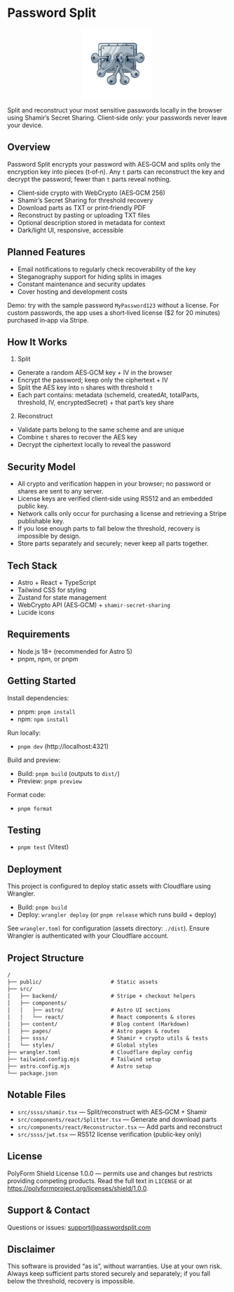 # Password Split

<p align="center">
  <img src="public/logo.webp" alt="Password Split Logo" width="160" />
</p>

Split and reconstruct your most sensitive passwords locally in the browser using Shamir’s Secret Sharing. Client‑side only: your passwords never leave your device.

## Overview

Password Split encrypts your password with AES‑GCM and splits only the encryption key into pieces (t‑of‑n). Any `t` parts can reconstruct the key and decrypt the password; fewer than `t` parts reveal nothing.

- Client‑side crypto with WebCrypto (AES‑GCM 256)
- Shamir’s Secret Sharing for threshold recovery
- Download parts as TXT or print‑friendly PDF
- Reconstruct by pasting or uploading TXT files
- Optional description stored in metadata for context
- Dark/light UI, responsive, accessible

## Planned Features

- Email notifications to regularly check recoverability of the key
- Steganography support for hiding splits in images
- Constant maintenance and security updates
- Cover hosting and development costs

Demo: try with the sample password `MyPassword123` without a license. For custom passwords, the app uses a short‑lived license ($2 for 20 minutes) purchased in‑app via Stripe.

## How It Works

1. Split

- Generate a random AES‑GCM key + IV in the browser
- Encrypt the password; keep only the ciphertext + IV
- Split the AES key into `n` shares with threshold `t`
- Each part contains: metadata (schemeId, createdAt, totalParts, threshold, IV, encryptedSecret) + that part’s key share

2. Reconstruct

- Validate parts belong to the same scheme and are unique
- Combine `t` shares to recover the AES key
- Decrypt the ciphertext locally to reveal the password

## Security Model

- All crypto and verification happen in your browser; no password or shares are sent to any server.
- License keys are verified client‑side using RS512 and an embedded public key.
- Network calls only occur for purchasing a license and retrieving a Stripe publishable key.
- If you lose enough parts to fall below the threshold, recovery is impossible by design.
- Store parts separately and securely; never keep all parts together.

## Tech Stack

- Astro + React + TypeScript
- Tailwind CSS for styling
- Zustand for state management
- WebCrypto API (AES‑GCM) + `shamir-secret-sharing`
- Lucide icons

## Requirements

- Node.js 18+ (recommended for Astro 5)
- pnpm, npm, or pnpm

## Getting Started

Install dependencies:

- pnpm: `pnpm install`
- npm: `npm install`

Run locally:

- `pnpm dev` (http://localhost:4321)

Build and preview:

- Build: `pnpm build` (outputs to `dist/`)
- Preview: `pnpm preview`

Format code:

- `pnpm format`

## Testing

- `pnpm test` (Vitest)

## Deployment

This project is configured to deploy static assets with Cloudflare using Wrangler.

- Build: `pnpm build`
- Deploy: `wrangler deploy` (or `pnpm release` which runs build + deploy)

See `wrangler.toml` for configuration (assets directory: `./dist`). Ensure Wrangler is authenticated with your Cloudflare account.

## Project Structure

```text
/
├── public/                      # Static assets
├── src/
│   ├── backend/                 # Stripe + checkout helpers
│   ├── components/
│   │   ├── astro/               # Astro UI sections
│   │   └── react/               # React components & stores
│   ├── content/                 # Blog content (Markdown)
│   ├── pages/                   # Astro pages & routes
│   ├── ssss/                    # Shamir + crypto utils & tests
│   └── styles/                  # Global styles
├── wrangler.toml                # Cloudflare deploy config
├── tailwind.config.mjs          # Tailwind setup
├── astro.config.mjs             # Astro setup
└── package.json
```

## Notable Files

- `src/ssss/shamir.tsx` — Split/reconstruct with AES‑GCM + Shamir
- `src/components/react/Splitter.tsx` — Generate and download parts
- `src/components/react/Reconstructor.tsx` — Add parts and reconstruct
- `src/ssss/jwt.tsx` — RS512 license verification (public‑key only)

## License

PolyForm Shield License 1.0.0 — permits use and changes but restricts providing competing products. Read the full text in `LICENSE` or at https://polyformproject.org/licenses/shield/1.0.0.

## Support & Contact

Questions or issues: support@passwordsplit.com

## Disclaimer

This software is provided “as is”, without warranties. Use at your own risk. Always keep sufficient parts stored securely and separately; if you fall below the threshold, recovery is impossible.
